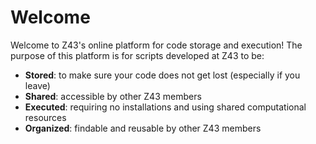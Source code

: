 # Welcome
Welcome to Z43's online platform for code storage and execution! The purpose of this platform is for scripts developed at Z43 to be:
* __Stored__: to make sure your code does not get lost (especially if you leave)
* __Shared__: accessible by other Z43 members
* __Executed__: requiring no installations and using shared computational resources
* __Organized__: findable and reusable by other Z43 members 
